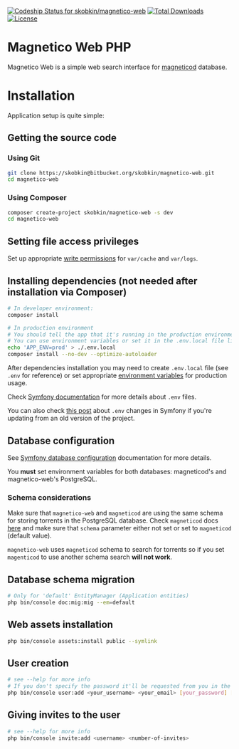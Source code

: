 [![Codeship Status for skobkin/magnetico-web](https://app.codeship.com/projects/9da4d3e0-57cf-0136-9885-5644a850740d/status?branch=master)](https://app.codeship.com/projects/295041)
[![Total Downloads](https://poser.pugx.org/skobkin/magnetico-web/downloads)](https://packagist.org/packages/skobkin/magnetico-web)
[![License](https://poser.pugx.org/skobkin/magnetico-web/license)](https://packagist.org/packages/skobkin/magnetico-web)

# Magnetico Web PHP

Magnetico Web is a simple web search interface for [magneticod](https://github.com/boramalper/magnetico) database.

# Installation

Application setup is quite simple:

## Getting the source code

### Using Git
```bash
git clone https://skobkin@bitbucket.org/skobkin/magnetico-web.git
cd magnetico-web
```

### Using Composer
```bash
composer create-project skobkin/magnetico-web -s dev
cd magnetico-web
```

## Setting file access privileges
Set up appropriate [write permissions](https://symfony.com/doc/current/setup/file_permissions.html) for `var/cache` and `var/logs`.

## Installing dependencies (not needed after installation via Composer)

```bash
# In developer environment:
composer install

# In production environment
# You should tell the app that it's running in the production environment.
# You can use environment variables or set it in the .env.local file like that:
echo 'APP_ENV=prod' > ./.env.local
composer install --no-dev --optimize-autoloader
```

After dependencies installation you may need to create `.env.local` file (see `.env` for reference) 
or set appropriate [environment variables](https://en.wikipedia.org/wiki/Environment_variable)
for production usage.

Check [Symfony documentation](https://symfony.com/doc/5.1/configuration.html#overriding-environment-values-via-env-local) for more details about `.env` files.

You can also check [this post](https://symfony.com/doc/5.1/configuration/dot-env-changes.html) about `.env` changes in Symfony if you're updating from an 
old version of the project.

## Database configuration

See [Symfony database configuration](https://symfony.com/doc/current/doctrine.html#configuring-the-database)
documentation for more details.

You **must** set environment variables for both databases: magneticod's and magnetico-web's PostgreSQL.

### Schema considerations

Make sure that `magnetico-web` and `magneticod` are using the same schema for storing torrents in the PostgreSQL database.
Check `magneticod` docs [here](https://github.com/boramalper/magnetico/tree/master/pkg#postgresql-database-engine-only-magneticod-part-implemented)
and make sure that `schema` parameter either not set or set to `magneticod` (default value).

`magnetico-web` uses `magneticod` schema to search for torrents so if you set `magenticod` to use another schema search **will not work**.

## Database schema migration

```bash
# Only for 'default' EntityManager (Application entities)
php bin/console doc:mig:mig --em=default
```

## Web assets installation

```bash
php bin/console assets:install public --symlink
```

## User creation

```bash
# see --help for more info
# If you don't specify the password it'll be requested from you in the command line
php bin/console user:add <your_username> <your_email> [your_password] [--invites=10]
```

## Giving invites to the user

```bash
# see --help for more info
php bin/console invite:add <username> <number-of-invites>
```
